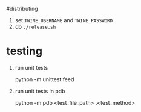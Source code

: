 #distributing

1. set ```TWINE_USERNAME``` and ```TWINE_PASSWORD```
2. do ```./release.sh```

# testing
1. run unit tests 
    
    python -m unittest feed

2. run unit tests in pdb

    python -m pdb <test_file_path> <ClassName>.<test_method>

